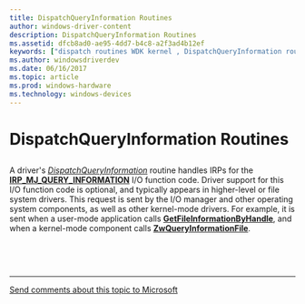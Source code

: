 ```yaml
---
title: DispatchQueryInformation Routines
author: windows-driver-content
description: DispatchQueryInformation Routines
ms.assetid: dfcb8ad0-ae95-4dd7-b4c8-a2f3ad4b12ef
keywords: ["dispatch routines WDK kernel , DispatchQueryInformation routine", "DispatchQueryInformation routine", "IRP_MJ_QUERY_INFORMATION I/O function code", "query information dispatch routines WDK kernel"]
ms.author: windowsdriverdev
ms.date: 06/16/2017
ms.topic: article
ms.prod: windows-hardware
ms.technology: windows-devices
---
```


# DispatchQueryInformation Routines


## <a href="" id="ddk-dispatchqueryinformation-routines-kg"></a>


A driver's [*DispatchQueryInformation*](https://msdn.microsoft.com/library/windows/hardware/ff543364) routine handles IRPs for the [**IRP\_MJ\_QUERY\_INFORMATION**](https://msdn.microsoft.com/library/windows/hardware/ff550788) I/O function code. Driver support for this I/O function code is optional, and typically appears in higher-level or file system drivers. This request is sent by the I/O manager and other operating system components, as well as other kernel-mode drivers. For example, it is sent when a user-mode application calls [**GetFileInformationByHandle**](https://msdn.microsoft.com/library/windows/desktop/aa364952), and when a kernel-mode component calls [**ZwQueryInformationFile**](https://msdn.microsoft.com/library/windows/hardware/ff567052).

 

 


--------------------
[Send comments about this topic to Microsoft](mailto:wsddocfb@microsoft.com?subject=Documentation%20feedback%20%5Bkernel\kernel%5D:%20DispatchQueryInformation%20Routines%20%20RELEASE:%20%286/14/2017%29&body=%0A%0APRIVACY%20STATEMENT%0A%0AWe%20use%20your%20feedback%20to%20improve%20the%20documentation.%20We%20don't%20use%20your%20email%20address%20for%20any%20other%20purpose,%20and%20we'll%20remove%20your%20email%20address%20from%20our%20system%20after%20the%20issue%20that%20you're%20reporting%20is%20fixed.%20While%20we're%20working%20to%20fix%20this%20issue,%20we%20might%20send%20you%20an%20email%20message%20to%20ask%20for%20more%20info.%20Later,%20we%20might%20also%20send%20you%20an%20email%20message%20to%20let%20you%20know%20that%20we've%20addressed%20your%20feedback.%0A%0AFor%20more%20info%20about%20Microsoft's%20privacy%20policy,%20see%20http://privacy.microsoft.com/default.aspx. "Send comments about this topic to Microsoft")


